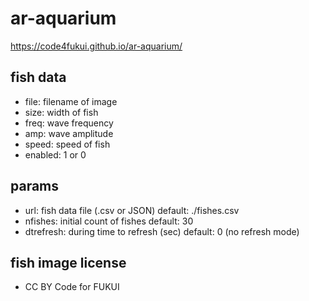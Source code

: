 # ar-aquarium
 
https://code4fukui.github.io/ar-aquarium/

## fish data

- file: filename of image
- size: width of fish
- freq: wave frequency
- amp: wave amplitude
- speed: speed of fish
- enabled: 1 or 0

## params

- url: fish data file (.csv or JSON) default: ./fishes.csv
- nfishes: initial count of fishes default: 30
- dtrefresh: during time to refresh (sec) default: 0 (no refresh mode)

## fish image license

- CC BY Code for FUKUI
